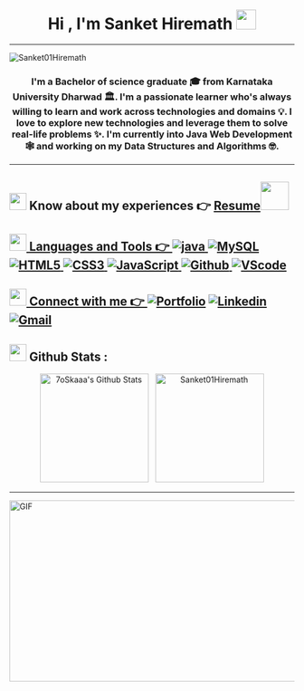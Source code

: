 <h1 align="center">Hi , I'm Sanket Hiremath <img src="https://media.giphy.com/media/hvRJCLFzcasrR4ia7z/giphy.gif" width="35"></h1><hr/>
<p align="left"> <img src="https://komarev.com/ghpvc/?username=Sanket01Hiremath&label=Profile%20views&color=0e75b6&style=flat" alt="Sanket01Hiremath" /> </p>
<h3 align="center">I'm a Bachelor of science graduate 🎓 from Karnataka University Dharwad 🏛. I'm a passionate learner who's always willing to learn and work across technologies and domains 💡. I love to explore new technologies and leverage them to solve real-life problems ✨.  I'm currently into Java Web Development 🕸️ and working on my Data Structures and Algorithms 🤓.</h3>
<div>
	<hr/>
<div>

## <img src="https://media.giphy.com/media/iY8CRBdQXODJSCERIr/giphy.gif" width="30px"> Know about my experiences 👉 [Resume](https://drive.google.com/file/d/1BNfx9JUATplmPlSaNr259GnR6Ide-FIB/view?usp=sharing)<a href="https://www.hackerrank.com/sankethrmth1234?hr_r=1"/><img src="https://raw.githubusercontent.com/rahuldkjain/github-profile-readme-generator/master/src/images/icons/Social/hackerrank.svg" width="50px" height="50px">
</div>

## <img src="https://media.giphy.com/media/iY8CRBdQXODJSCERIr/giphy.gif" width="30px"> Languages and Tools 👉 ![java](https://img.shields.io/badge/-java-000000?style=flat&logo=JAVA) ![MySQL](https://img.shields.io/badge/-mysql-000000?style=flat&logo=mysql) ![HTML5](https://img.shields.io/badge/-HTML5-000000?style=flat&logo=html5) ![CSS3](https://img.shields.io/badge/-CSS-000000?style=flat&logo=css3) ![JavaScript](https://img.shields.io/badge/-JavaScript-000000?style=flat&logo=javascript) ![Github](https://img.shields.io/badge/-Github-000000?style=flat&logo=github) ![VScode](https://img.shields.io/badge/-Visual%20Studio%20code-000000?style=flat&logo=Visual%20Studio%20code)<br />

	

## <img src="https://media.giphy.com/media/iY8CRBdQXODJSCERIr/giphy.gif" width="30px"> Connect with me 👉 [![Portfolio](https://img.shields.io/badge/-Porfolio-000?style=flat&logo=Book&logoColor=white)](https://Sanket01Hiremath.github.io/) [![Linkedin](https://img.shields.io/badge/-LinkedIn-blue?style=flat&logo=Linkedin&logoColor=white)](https://www.linkedin.com/in/Sanket01Hiremath/) [![Gmail](https://img.shields.io/badge/-Gmail-c14438?style=flat&logo=Gmail&logoColor=white)](mailto:sankethrmth1234@gmail.com)
## <img src="https://media.giphy.com/media/iY8CRBdQXODJSCERIr/giphy.gif" width="30px"> Github Stats :
<p align="center">
<a href="https://github.com/Sanket01Hiremath/github-readme-stats"><img alt="7oSkaaa's Github Stats" src="https://github-readme-stats.vercel.app/api?username=Sanket01hiremath" height="192px"/></a>
  &nbsp;
<img src="https://github-readme-stats.vercel.app/api/top-langs/?username=Sanket01Hiremath&layout=compact" alt="Sanket01Hiremath" height="192px"/>
  <br/>
  </p>
	<hr/>
	<img align="right" alt="GIF" src="https://github.com/Sanket01Hiremath/Sanket/blob/main/68747470733a2f2f692e696d6775722e636f6d2f315a76566b44632e676966.gif?raw=true" width="1000" height="320" /><hr/>
